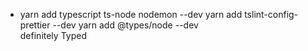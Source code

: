 - yarn add typescript ts-node nodemon --dev
  yarn add tslint-config-prettier --dev
  yarn add @types/node --dev  
  definitely Typed
